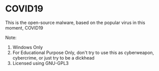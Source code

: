 # COVID19
This is the open-source malware, based on the popular virus in this moment, COVID19


Note:

1. Windows Only
2. For Educational Purpose Only, don't try to use this as cyberweapon, cybercrime, or just try to be a dickhead
3. Licensed using GNU-GPL3
